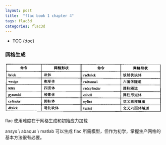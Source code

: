 ```yaml
---
layout: post
title:  "flac book 1 chapter 4"
tags: flac3d
categories: flac3d
---
```


* TOC
{:toc}


### 网格生成

![flac](/images/codepen/img/flac.jpg)


flac 使用难度在于网格生成和初始应力加载

ansys \ abaqus \ matlab 可以生成 flac 所需模型，但作为初学，掌握生产网格的基本方法很有必要。

